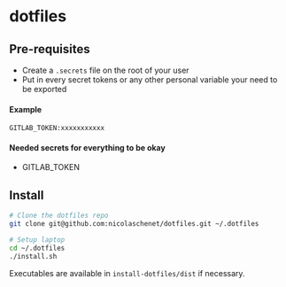 # dotfiles

## Pre-requisites

 - Create a `.secrets` file on the root of your user
 - Put in every secret tokens or any other personal variable your need to be exported

#### Example
```
GITLAB_TOKEN:xxxxxxxxxxx
```

#### Needed secrets for everything to be okay
- GITLAB_TOKEN

## Install

```bash
# Clone the dotfiles repo
git clone git@github.com:nicolaschenet/dotfiles.git ~/.dotfiles

# Setup laptop
cd ~/.dotfiles
./install.sh
```

Executables are available in `install-dotfiles/dist` if necessary.
